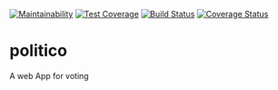 [![Maintainability](https://api.codeclimate.com/v1/badges/52c6111486849c1c4a7b/maintainability)](https://codeclimate.com/github/successgilli/politico/maintainability)
[![Test Coverage](https://api.codeclimate.com/v1/badges/52c6111486849c1c4a7b/test_coverage)](https://codeclimate.com/github/successgilli/politico/test_coverage)
[![Build Status](https://travis-ci.org/successgilli/politico.svg?branch=develop)](https://travis-ci.org/successgilli/politico)
[![Coverage Status](https://coveralls.io/repos/github/successgilli/politico/badge.svg?branch=develop)](https://coveralls.io/github/successgilli/politico?branch=develop)

# politico
A web App for voting

